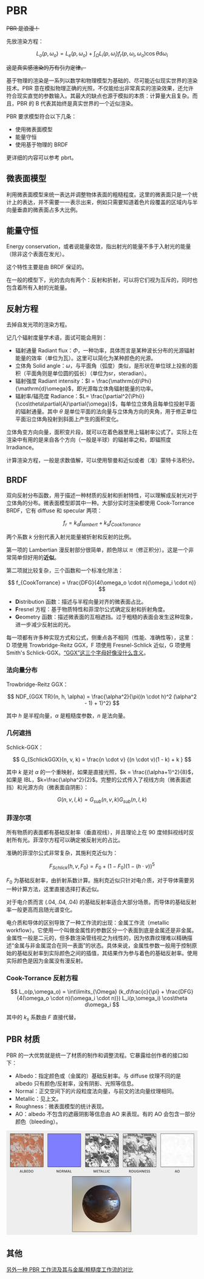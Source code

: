 # PBR

~~PBR 是浪漫！~~

先放渲染方程：

$$
L_o(p, \omega_o) = L_e(p, \omega_o) + \int_\Omega L_i(p, \omega_i)f_r(p, \omega_i, \omega_o)\cos\theta\mathrm{d}\omega_i
$$

~~这是真实感渲染的万有引力定律。~~

基于物理的渲染是一系列以数学和物理模型为基础的、尽可能近似现实世界的渲染技术。PBR 意在模拟物理正确的光照，不仅能给出非常真实的渲染效果，还允许符合现实直觉的参数输入。其最大的缺点也源于模拟的本质：计算量大且复杂。而且，PBR 的 B 代表其始终是真实世界的一个近似渲染。

PBR 要求模型符合以下几条：

- 使用微表面模型
- 能量守恒
- 使用基于物理的 BRDF

更详细的内容可以参考 pbrt。

## 微表面模型

利用微表面模型来统一表达并调整物体表面的粗糙程度。这里的微表面只是一个统计上的表达，并不需要一一表示出来，例如只需要知道着色片段覆盖的区域内与半向量垂直的微表面占多大比例。

## 能量守恒

Energy conservation，或者说能量收敛，指出射光的能量不多于入射光的能量（除非这个表面在发光）。

这个特性主要是由 BRDF 保证的。

在一般的模型下，光的去向有两个：反射和折射，可以将它们视为互斥的，同时也包含着所有入射的光能量。

## 反射方程

去掉自发光项的渲染方程。

记几个辐射度量学术语，面试可能会用到：

- 辐射通量 Radiant flux：$\Phi$，一种功率，具体而言是某种波长分布的光源辐射能量的效率（单位为瓦）。这里可以简化为某种颜色的光源。
- 立体角 Solid angle：$\omega$，与平面角（弧度）类似，是形状在单位球上投影的面积（平面角则是单位圆的弧长）（单位为sr，steradian）。
- 辐射强度 Radiant intensity：$I = \frac{\mathrm{d}\Phi}{\mathrm{d}\omega}$，即光源每立体角辐射能量的功率。
- 辐射率/辐亮度 Radiance：$L= \frac{\partial^2{\Phi}}{\cos\theta\partial{A}\partial{\omega}}$，每单位立体角且每单位投射平面的辐射通量。其中 $\theta$ 是单位平面的法向量与立体角方向的夹角，用于修正单位平面沿立体角投射到斜面上产生的面积变化。

立体角变方向向量，面积变片段，就可以在着色器里用上辐射率公式了。实际上在渲染中有用的是来自各个方向（一般是半球）的辐射率之和，即辐照度 Irradiance。

计算渲染方程，一般是求数值解，可以使用黎曼和近似或者（准）蒙特卡洛积分。

## BRDF

双向反射分布函数，用于描述一种材质的反射和折射特性，可以理解成反射光对于立体角的分布。微表面模型即其中一种。大部分实时渲染都使用 Cook-Torrance BRDF，它有 diffuse 和 specular 两项：

$$
f_r = k_{d}f_{lambert} + k_s f_{CookTorrance}
$$

两个系数 $k$ 分别代表入射光能量被折射和反射的比例。

第一项的 Lambertian 漫反射部分很简单，颜色除以 $\pi$（修正积分）。这是一个非常简单但好用的**近似**。

第二项就比较复杂，三个函数和一个标准化除法：

$$
f_{CookTorrance} = \frac{DFG}{4(\omega_o \cdot n)(\omega_i \cdot n)}
$$

- **D**istribution 函数：描述与半程向量对齐的微表面占比。
- **F**resnel 方程：基于物质特性和菲涅尔公式确定反射和折射角度。
- **G**eometry 函数：描述微表面的互相遮挡。过于粗糙的表面会发生这种现象，进一步减少反射出的光。

每一项都有许多种实现方式和公式，侧重点各不相同（性能、准确性等），这里：D 项使用 Trowbridge-Reitz GGX，F 项使用 Fresnel-Schlick 近似，G 项使用 Smith's Schlick-GGX。[“GGX”这三个字母好像没什么含义](https://www.cs.cornell.edu/~srm/publications/EGSR07-btdf.pdf)。

### 法向量分布

Trowbridge-Reitz GGX：

$$
NDF_{GGX TR}(n, h, \alpha) = \frac{\alpha^2}{\pi((n \cdot h)^2 (\alpha^2 - 1) + 1)^2}
$$

其中 $h$ 是半程向量，$\alpha$ 是粗糙度参数，$n$ 是法向量。

### 几何遮挡

Schlick-GGX：

$$
G_{SchlickGGX}(n, v, k) = \frac{n \cdot v} {(n \cdot v)(1 - k) + k }
$$

其中 $k$ 是对 $\alpha$ 的一个重映射，如果是直接光照，$k = \frac{(\alpha+1)^2}{8}$，如果是 IBL，$k=\frac{\alpha^2}{2}$。完整的公式传入了视线方向（微表面遮挡）和光源方向（微表面自阴影）：

$$
G(n, v, l, k) = G_{sub}(n, v, k) G_{sub}(n, l, k)
$$

### 菲涅尔项

所有物质的表面都有基础反射率（垂直视线），并且理论上在 90 度倾斜视线时反射所有光。菲涅尔方程可以确定被反射光的占比。

准确的菲涅尔公式非常复杂，其施利克近似为：

$$
F_{Schlick}(h, v, F_0) = F_0 + (1 - F_0) ( 1 - (h \cdot v))^5
$$

$F_0$ 为基础反射率，由折射系数计算。施利克近似只针对电介质，对于导体需要另一种计算方法，这里直接选择打表近似。

对于电介质而言 $(.04, .04, .04)$ 的基础反射率适合大部分场景。而导体的基础反射率一般更高而且随光谱变化。

电介质和导体的区别导致了一种工作流的出现：金属工作流（metallic workflow）。它使用一个叫做金属性的参数区分一个表面到底是金属还是非金属。金属性一般是二元的，但多数渲染管线视之为线性的，因为依靠纹理难以精确描述“金属与非金属混合在同一表面”的状态。具体来说，金属性参数一般用于控制原始的基础反射率到实际颜色之间的插值，其结果作为参与着色的基础反射率。使用实际颜色是因为金属没有漫反射。

### Cook-Torrance 反射方程

$$
L_o(p,\omega_o) = \int\limits_{\Omega} 
    	(k_d\frac{c}{\pi} + \frac{DFG}{4(\omega_o \cdot n)(\omega_i \cdot n)})
    	L_i(p,\omega_i) \cos\theta  d\omega_i
$$

其中的 $k_s$ 系数由 $F$ 直接代替。

## PBR 材质

PBR 的一大优势就是统一了材质的制作和调整流程。它暴露给创作者的接口如下：

- Albedo：指定颜色或（金属的）基础反射率。与 diffuse 纹理不同的是 albedo 只有颜色/反射率，没有阴影、光照等信息。
- Normal：正交空间下的片段粒度法向量，与前文的法向量纹理相同。
- Metallic：见上文。
- Roughness：微表面模型的统计表现。
- AO：albedo 不包含的遮蔽阴影等信息由 AO 来表现。有的 AO 会包含一部分颜色（bleeding）。

![PBR 材质](./pbr_material.png)

## 其他

[另外一种 PBR 工作流及其与金属/粗糙度工作流的对比](https://substance3d.adobe.com/tutorials/courses/the-pbr-guide-part-2)




